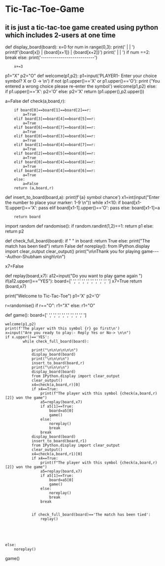 # Tic-Tac-Toe-Game
## it is just a tic-tac-toe game created using python which includes 2-users at one time 



def display_board(board):
    x=0
    for num in range(0,3):
        print('      |            |           ')
        print(f'{board[x]}     |      {board[x+1]}     |   {board[x+2]}')
        print('      |            |          ')
        if num ==2:
            break
        else:
            print('---------------------------')
    
        x+=3
p1="X"
p2="O"
def welcome(p1,p2):
    p1=input('PLAYER1- Enter your choice symbol? X or O -> \n')
    if not (p1.upper()=='X' or p1.upper()=='O'):
        print ('You entered a wrong choice please re-enter the symbol')
        welcome(p1,p2)
    else:
        if p1.upper()=='X':
            p2='O'
        else:
            p2='X'
    return (p1.upper(),p2.upper())

a=False
def check(a,board,r):
    
        if board[0]==board[1]==board[2]==r:
            a=True
        elif board[3]==board[4]==board[5]==r:
            a=True
        elif board[6]==board[7]==board[8]==r:
            a=True
        elif board[0]==board[3]==board[6]==r:
            a=True
        elif board[1]==board[4]==board[7]==r:
            a=True
        elif board[2]==board[5]==board[8]==r:
            a=True
        elif board[0]==board[4]==board[8]==r:
            a=True
        elif board[2]==board[4]==board[6]==r:
            a=True
        else:
            a=False
        return (a,board,r)
    
   
            

            
def insert_to_board(board,a):
    print(f'{a} symbol chance')
    x1=int(input("Enter the number to place your marker: 1-9 \n"))
    while x1<10:
        if board[x1-1].upper()=='X':
            pass
        elif board[x1-1].upper()=='O':
            pass
        else:
            board[x1-1]=a
            
        return board

import random
def randomise():
    if random.randint(1,2)==1:
        return p1
    else:
        return p2    

def check_full_board(board):
    if " " in board:
        return True
    else:
        print("The match has been tied")
        return False
def noreplay():
    from IPython.display import clear_output
    clear_output()
    print("\n\nThank you for playing game----Author-Shubham singh\n\n")
              
x7=False

def replay(board,x7):
        a12=input("Do you want to play game again ")
        if(a12.upper()=="YES"):
            board=[' ',' ',' ',' ',' ',' ',' ',' ',' ']
            x7=True
        return (board,x7)


             
print("Welcome to Tic-Tac-Toe")
p1='X'
p2='O'

r=randomise()
if r=="O":
    r1="X"
else:
    r1="O"           
              
    
    
    
    

def game():
    board=[' ',' ',' ',' ',' ',' ',' ',' ',' ']
 
    welcome(p1,p2)
    print(f'The player with this symbol {r} go first\n')
    x=input("Are you ready to play:- Reply Yes or No-> \n\n")
    if x.upper()=='YES':
            while check_full_board(board):
                
                print("\n\n\n\n\n\n")
                display_board(board)
                print("\n\n\n\n")
                insert_to_board(board,r)
                print("\n\n\n\n")
                display_board(board)
                from IPython.display import clear_output
                clear_output()
                x4=check(a,board,r)[0]
                if x4==True:
                    print(f"The player with this symbol {check(a,board,r)[2]} won the game")
                    a5=replay(board,x7)
                    if a5[1]==True:
                        board=a5[0]
                        game()
                    else:
                        noreplay()
                        break
                    break     
                display_board(board)
                insert_to_board(board,r1)
                from IPython.display import clear_output
                clear_output()
                x4=check(a,board,r1)[0]
                if x4==True:
                    print(f"The player with this symbol {check(a,board,r)[2]} won the game")
                    a5=replay(board,x7)
                    if a5[1]==True:
                        board=a5[0]
                        game()
                    else:
                        noreplay()
                        break
                    break
                    
                    
                if check_full_board(board)=='The match has been tied':
                    replay()
                
                    
                
            
                
    else:
        noreplay()
        
game()   
   
      

    
